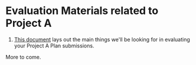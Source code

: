 # Evaluation Materials related to Project A

1. [This document](rubric_plan.md) lays out the main things we'll be looking for in evaluating your Project A Plan submissions.

More to come.
 
